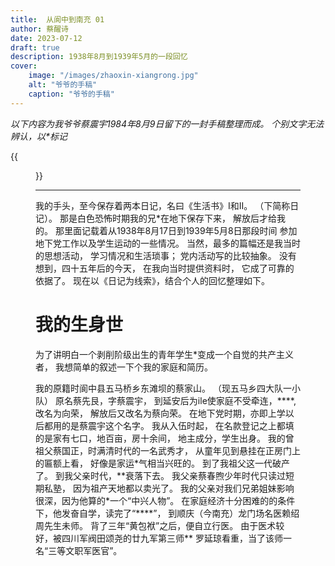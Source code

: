 ```yaml
---
title:  从阆中到南充 01
author: 蔡醒诗
date: 2023-07-12
draft: true
description: 1938年8月到1939年5月的一段回忆
cover:
    image: "/images/zhaoxin-xiangrong.jpg"
    alt: "爷爷的手稿"
    caption: "爷爷的手稿"
---
```


*以下内容为我爷爷蔡震宇1984年8月9日留下的一封手稿整理而成。
个别文字无法辨认，以\*标记*

{{<figure src="manuscript-01.jpg" title="爷爷的手稿" >}}

---

我的手头，至今保存着两本日记，名曰《生活书》I和II。
（下简称日记）。
那是白色恐怖时期我的兄*在地下保存下来，
解放后才给我的。
那里面记载着从1938年8月17日到1939年5月8日那段时间
参加地下党工作以及学生运动的一些情况。
当然，最多的篇幅还是我当时的思想活动，
学习情况和生活琐事；
党内活动写的比较抽象。
没有想到，四十五年后的今天，
在我向当时提供资料时，
它成了可靠的依据了。
现在以《日记为线索》，结合个人的回忆整理如下。

# 我的生身世

为了讲明白一个剥削阶级出生的青年学生\*变成一个自觉的共产主义者，
我想简单的叙述一下个我的家庭和简历。

我的原籍时阆中县五马桥乡东滩坝的蔡家山。
（现五马乡四大队一小队）
原名蔡先艮，字蔡震宇，
到延安后为ile使家庭不受牵连，\*\*\*\*,改名为向荣，
解放后又改名为蔡向荣。
在地下党时期，亦即上学以后都用的是蔡震宇这个名字。
我从入伍时起，
在名款登记之上都填的是家有七口，地百亩，房十余间，
地主成分，学生出身。
我的曾祖父蔡国正，时满清时代的一名武秀才，
从童年见到悬挂在正房门上的匾额上看，
好像是家运\*气相当兴旺的。
到了我祖父这一代破产了。
到我父亲时代，\*\*衰落下去。
我父亲蔡春煦少年时代只读过短期私塾，
因为祖产天地都以卖光了。
我的父亲对我们兄弟姐妹影响很深，因为他算的\*一个“中兴人物”。
在家庭经济十分困难的的条件下，他发奋自学，读完了“\*\*\*\*”，
到顺庆（今南充）龙门场名医赖绍周先生未师。
背了三年“黄包袱”之后，便自立行医。
由于医术较好，被四川军阀田颂尧的廿九军第三师\*\*
罗延琼看重，当了该师一名“三等文职军医官”。
